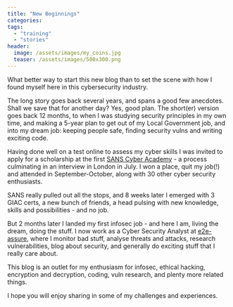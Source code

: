 ```yaml
---
title: "New Beginnings"
categories:
tags:
  - "training"
  - "stories"
header:
  image: /assets/images/my_coins.jpg
  teaser: /assets/images/500x300.png
---
```


What better way to start this new blog than to set the scene with how I found myself here in this cybersecurity industry.

The long story goes back several years, and spans a good few anecdotes. Shall we save that for another day? Yes, good plan.
The short(er) version goes back 12 months, to when I was studying security principles in my own time, and making a 5-year plan to get out of my Local Government job, and into my dream job: keeping people safe, finding security vulns and writing exciting code.

Having done well on a test online to assess my cyber skills I was invited to apply for a scholarship at the first [SANS Cyber Academy](https://www.sans.org/ukcyberacademy) - a process culminating in an interview in London in July.
I won a place, quit my job(!) and attended in September-October, along with 30 other cyber security enthusiasts.

SANS really pulled out all the stops, and 8 weeks later I emerged with 3 GIAC certs, a new bunch of friends, a head pulsing with new knowledge, skills and possibilities - and no job.

But 2 months later I landed my first infosec job - and here I am, living the dream, doing the stuff.
I now work as a Cyber Security Analyst at [e2e-assure](https://www.e2e-assure.com/), where I monitor bad stuff, analyse threats and attacks, research vulnerabilities, blog about security, and generally do exciting stuff that I really care about.


This blog is an outlet for my enthusiasm for infosec, ethical hacking, encryption and decryption, coding, vuln research, and plenty more related things.

I hope you will enjoy sharing in some of my challenges and experiences.
